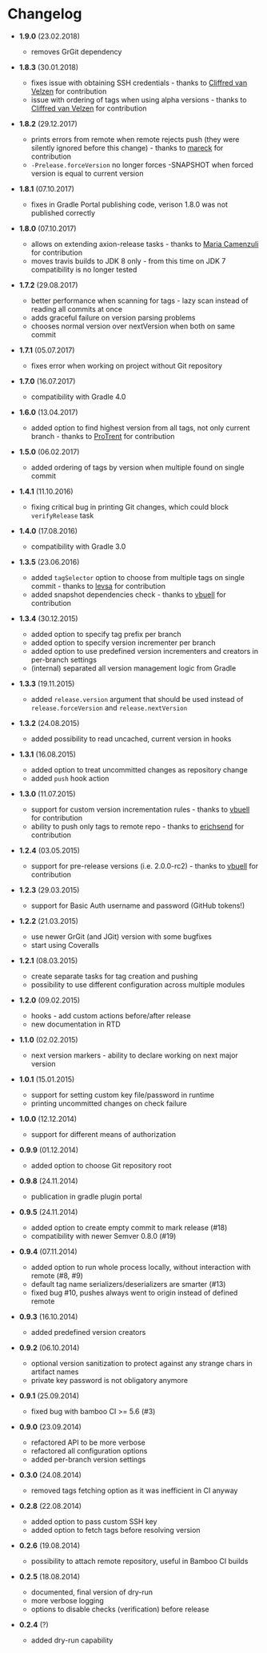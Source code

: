 # Changelog

* **1.9.0** (23.02.2018)
    * removes GrGit dependency
* **1.8.3** (30.01.2018)
    * fixes issue with obtaining SSH credentials - thanks to [Cliffred van Velzen](https://github.com/cliffred) for contribution
    * issue with ordering of tags when using alpha versions - thanks to [Cliffred van Velzen](https://github.com/cliffred) for contribution
* **1.8.2** (29.12.2017)
    * prints errors from remote when remote rejects push (they were silently ignored before this change) - thanks to [mareck](https://github.com/mareckmareck) for contribution
    * `-Prelease.forceVersion` no longer forces -SNAPSHOT when forced version is equal to current version
* **1.8.1** (07.10.2017)
    * fixes in Gradle Portal publishing code, verison 1.8.0 was not published correctly
* **1.8.0** (07.10.2017)
    * allows on extending axion-release tasks - thanks to [Maria Camenzuli](https://github.com/maria-camenzuli) for contribution
    * moves travis builds to JDK 8 only - from this time on JDK 7 compatibility is no longer tested
* **1.7.2** (29.08.2017)
    * better performance when scanning for tags - lazy scan instead of reading all commits at once
    * adds graceful failure on version parsing problems
    * chooses normal version over nextVersion when both on same commit
* **1.7.1** (05.07.2017)
    * fixes error when working on project without Git repository
* **1.7.0** (16.07.2017)
    * compatibility with Gradle 4.0
* **1.6.0** (13.04.2017)
    * added option to find highest version from all tags, not only current branch - thanks to [ProTrent](https://github.com/ProTrent) for contribution
* **1.5.0** (06.02.2017)
    * added ordering of tags by version when multiple found on single commit
* **1.4.1** (11.10.2016)
    * fixing critical bug in printing Git changes, which could block `verifyRelease` task
* **1.4.0** (17.08.2016)
    * compatibility with Gradle 3.0
* **1.3.5** (23.06.2016)
    * added `tagSelector` option to choose from multiple tags on single commit - thanks to [levsa](https://github.com/levsa) for contribution
    * added snapshot dependencies check - thanks to [vbuell](https://github.com/vbuell) for contribution
* **1.3.4** (30.12.2015)
    * added option to specify tag prefix per branch
    * added option to specify version incrementer per branch
    * added option to use predefined version incrementers and creators in per-branch settings
    * (internal) separated all version management logic from Gradle
* **1.3.3** (19.11.2015)
    * added `release.version` argument that should be used instead of `release.forceVersion` and `release.nextVersion`
* **1.3.2** (24.08.2015)
    * added possibility to read uncached, current version in hooks
* **1.3.1** (16.08.2015)
    * added option to treat uncommitted changes as repository change
    * added `push` hook action
* **1.3.0** (11.07.2015)
    * support for custom version incrementation rules - thanks to [vbuell](https://github.com/vbuell) for contribution
    * ability to push only tags to remote repo - thanks to [erichsend](https://github.com/erichsend) for contribution
* **1.2.4** (03.05.2015)
    * support for pre-release versions (i.e. 2.0.0-rc2) - thanks to [vbuell](https://github.com/vbuell) for contribution
* **1.2.3** (29.03.2015)
    * support for Basic Auth username and password (GitHub tokens!)
* **1.2.2** (21.03.2015)
    * use newer GrGit (and JGit) version with some bugfixes
    * start using Coveralls
* **1.2.1** (08.03.2015)
    * create separate tasks for tag creation and pushing
    * possibility to use different configuration across multiple modules
* **1.2.0** (09.02.2015)
    * hooks - add custom actions before/after release
    * new documentation in RTD
* **1.1.0** (02.02.2015)
    * next version markers - ability to declare working on next major version
* **1.0.1** (15.01.2015)
    * support for setting custom key file/password in runtime
    * printing uncommitted changes on check failure
* **1.0.0** (12.12.2014)
    * support for different means of authorization


* **0.9.9** (01.12.2014)
    * added option to choose Git repository root
* **0.9.8** (24.11.2014)
    * publication in gradle plugin portal
* **0.9.5** (24.11.2014)
    * added option to create empty commit to mark release (#18)
    * compatibility with newer Semver 0.8.0 (#19)
* **0.9.4** (07.11.2014)
    * added option to run whole process locally, without interaction with remote (#8, #9)
    * default tag name serializers/deserializers are smarter (#13)
    * fixed bug #10, pushes always went to origin instead of defined remote
* **0.9.3** (16.10.2014)
    * added predefined version creators
* **0.9.2** (06.10.2014)
    * optional version sanitization to protect against any strange chars in artifact names
    * private key password is not obligatory anymore
* **0.9.1** (25.09.2014)
    * fixed bug with bamboo CI >= 5.6 (#3)
* **0.9.0** (23.09.2014)
    * refactored API to be more verbose
    * refactored all configuration options
    * added per-branch version settings
* **0.3.0** (24.08.2014)
    * removed tags fetching option as it was inefficient in CI anyway
* **0.2.8** (22.08.2014)
    * added option to pass custom SSH key
    * added option to fetch tags before resolving version
* **0.2.6** (19.08.2014)
    * possibility to attach remote repository, useful in Bamboo CI builds
* **0.2.5** (18.08.2014)
    * documented, final version of dry-run
    * more verbose logging
    * options to disable checks (verification) before release
* **0.2.4** (?)
    * added dry-run capability
